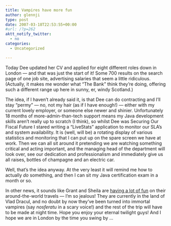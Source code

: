 ```yaml
---
title: Vampires have more fun
author: glennji
type: post
date: 2007-03-18T22:53:55+00:00
#url: /?p=262
aktt_notify_twitter:
  - no
categories:
  - Uncategorized

---
```

Today Dee updated her CV and applied for eight different roles down in London &#8212; and that was just the start of it! Some 700 results on the search page of one job site, advertising salaries that seem a little ridiculous. (Actually, it makes me wonder what &#8220;The Bank&#8221; think they&#8217;re doing, offering such a different range up here in sunny, er, windy Scotland.)
  
The idea, if I haven&#8217;t already said it, is that Dee can do contracting and I&#8217;ll stay &#8220;permy&#8221; &#8212; no, not my hair (as if I have enough!) &#8212; either with my current lovely employer, or someone else newer and shinier. Unfortunately 18 months of more-admin-than-tech support means my Java development skills aren&#8217;t really up to scratch (I think), so whilst Dee was Securing Our Fiscal Future I stared writing a &#8220;LiveStats&#8221; application to monitor our SLA&#8217;s and system availability. It is (well, will be) a rotating display of various statistics and monitoring that I can put up on the spare screen we have at work. Then we can all sit around it pretending we are watching something critical and acting important, and the managing head of the department will look over, see our dedication and professionalism and immediately give us all raises, bottles of champagne and an electric car.
  
Well, that&#8217;s the idea anyway. At the very least it will remind me how to actually _do_ something, and then I can sit my Java certification exam in a month or so.
  
In other news, it sounds like Grant and Sheila are [having a lot of fun][1] on their around-the-world travels &#8212; I&#8217;m so jealous! They are currently in the land of Vlad Dracul, and no doubt by now they&#8217;ve been turned into immortal vampires (say _nosferatu_ in a scary voice!) and the rest of the trip will have to be made at night time. Hope you enjoy your eternal twilight guys! And I hope we are in London by the time you swing by &#8230;

 [1]: http://gsheppard.twibble.org/blog/ "link"
